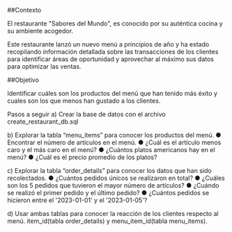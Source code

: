 ##Contexto

El restaurante "Sabores del Mundo", es conocido por su auténtica cocina y su ambiente
acogedor.

Este restaurante lanzó un nuevo menú a principios de año y ha estado recopilando
información detallada sobre las transacciones de los clientes para identificar áreas de
oportunidad y aprovechar al máximo sus datos para optimizar las ventas.

##Objetivo

Identificar cuáles son los productos del menú que han tenido más éxito y cuales son los que
menos han gustado a los clientes.

Pasos a seguir
a) Crear la base de datos con el archivo create_restaurant_db.sql

b) Explorar la tabla “menu_items” para conocer los productos del menú.
● Encontrar el número de artículos en el menú.
● ¿Cuál es el artículo menos caro y el más caro en el menú?
● ¿Cuántos platos americanos hay en el menú?
● ¿Cuál es el precio promedio de los platos?

c) Explorar la tabla “order_details” para conocer los datos que han sido recolectados.
● ¿Cuántos pedidos únicos se realizaron en total?
● ¿Cuáles son los 5 pedidos que tuvieron el mayor número de artículos?
● ¿Cuándo se realizó el primer pedido y el último pedido?
● ¿Cuántos pedidos se hicieron entre el '2023-01-01' y el '2023-01-05'?

d) Usar ambas tablas para conocer la reacción de los clientes respecto al menú.
item_id(tabla order_details) y menu_item_id(tabla menu_items).
